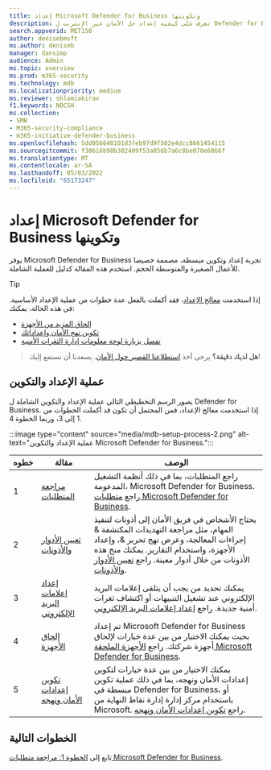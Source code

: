 ```yaml
---
title: إعداد Microsoft Defender for Business وتكوينها
description: تعرف على كيفية إعداد حل الأمان عبر الإنترنت ل Defender for Business. قم بإعداد الأجهزة ومراجعة النهج وتحرير الإعدادات حسب الحاجة.
search.appverid: MET150
author: denisebmsft
ms.author: deniseb
manager: dansimp
audience: Admin
ms.topic: overview
ms.prod: m365-security
ms.technology: mdb
ms.localizationpriority: medium
ms.reviewer: shlomiakirav
f1.keywords: NOCSH
ms.collection:
- SMB
- M365-security-compliance
- m365-initiative-defender-business
ms.openlocfilehash: 5dd056640101d3feb97d9f502e4dcc8661454115
ms.sourcegitcommit: f30616b90b382409f53a056b7a6c8be078e6866f
ms.translationtype: MT
ms.contentlocale: ar-SA
ms.lasthandoff: 05/03/2022
ms.locfileid: "65173247"
---
```

# <a name="set-up-and-configure-microsoft-defender-for-business"></a>إعداد Microsoft Defender for Business وتكوينها

يوفر Microsoft Defender for Business تجربة إعداد وتكوين مبسطة، مصممة خصيصا للأعمال الصغيرة والمتوسطة الحجم. استخدم هذه المقالة كدليل للعملية الشاملة.

> [!TIP]
> إذا استخدمت [معالج الإعداد](mdb-use-wizard.md)، فقد أكملت بالفعل عدة خطوات من عملية الإعداد الأساسية. في هذه الحالة، يمكنك:
> - [إلحاق المزيد من الأجهزة](mdb-onboard-devices.md)
> - [تكوين نهج الأمان وإعداداتك](mdb-configure-security-settings.md)
> - [تفضل بزيارة لوحة معلومات إدارة الثغرات الأمنية](mdb-view-tvm-dashboard.md)

>
> **هل لديك دقيقة؟**
> يرجى أخذ <a href="https://microsoft.qualtrics.com/jfe/form/SV_0JPjTPHGEWTQr4y" target="_blank">استطلاعنا القصير حول الأمان</a>. يسعدنا أن نستمع إليك!
>

## <a name="the-setup-and-configuration-process"></a>عملية الإعداد والتكوين

يصور الرسم التخطيطي التالي عملية الإعداد والتكوين الشاملة ل Defender for Business. إذا استخدمت معالج الإعداد، فمن المحتمل أن تكون قد أكملت الخطوات من 1 إلى 3، وربما الخطوة 4. 

:::image type="content" source="media/mdb-setup-process-2.png" alt-text="عملية الإعداد والتكوين Microsoft Defender for Business.":::

| خطوه  | مقالة | الوصف  |
|---------|---------|--------|
| 1 | [مراجعة المتطلبات](mdb-requirements.md) | راجع المتطلبات، بما في ذلك أنظمة التشغيل المدعومة، Microsoft Defender for Business. راجع [متطلبات Microsoft Defender for Business](mdb-requirements.md). |
| 2 | [تعيين الأدوار والأذونات](mdb-roles-permissions.md)     | يحتاج الأشخاص في فريق الأمان إلى أذونات لتنفيذ المهام، مثل مراجعة التهديدات المكتشفة & إجراءات المعالجة، وعرض نهج تحرير &، وإعداد الأجهزة، واستخدام التقارير. يمكنك منح هذه الأذونات من خلال أدوار معينة. راجع [تعيين الأدوار والأذونات](mdb-roles-permissions.md).        |
| 3 | [إعداد إعلامات البريد الإلكتروني](mdb-email-notifications.md) | يمكنك تحديد من يجب أن يتلقى إعلامات البريد الإلكتروني عند تشغيل التنبيهات أو اكتشاف ثغرات أمنية جديدة. راجع [إعداد إعلامات البريد الإلكتروني](mdb-email-notifications.md).| 
| 4 | [إلحاق الأجهزة](mdb-onboard-devices.md)     | تم إعداد Microsoft Defender for Business بحيث يمكنك الاختيار من بين عدة خيارات لإلحاق أجهزة شركتك. راجع [الأجهزة الملحقة Microsoft Defender for Business](mdb-onboard-devices.md).         |
| 5 | [تكوين إعدادات الأمان ونهجه](mdb-configure-security-settings.md) | يمكنك الاختيار من بين عدة خيارات لتكوين إعدادات الأمان ونهجه، بما في ذلك عملية تكوين مبسطة في Defender for Business، أو باستخدام مركز إدارة إدارة نقاط النهاية من Microsoft. راجع [تكوين إعدادات الأمان ونهجه](mdb-configure-security-settings.md). |

## <a name="next-steps"></a>الخطوات التالية

تابع إلى [الخطوة 1: مراجعة متطلبات Microsoft Defender for Business](mdb-requirements.md).
